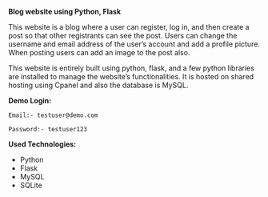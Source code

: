 **Blog website using Python, Flask**

This website is a blog where a user can register, log in, and then create a post so that other registrants can see the post. Users can change the username and email address of the user’s account and add a profile picture. When posting users can add an image to the post also.

This website is entirely built using python, flask, and a few python libraries are installed to manage the website’s functionalities.  It is hosted on shared hosting using Cpanel and also the database is MySQL.

**Demo Login:**

```
Email:- testuser@demo.com

Password:- testuser123
```

**Used Technologies:**

- Python
- Flask
- MySQL
- SQLite
